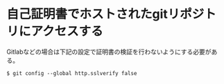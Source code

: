# 自己証明書でホストされたgitリポジトリにアクセスする

Gitlabなどの場合は下記の設定で証明書の検証を行わないようにする必要がある。

```
$ git config --global http.sslverify false
```

